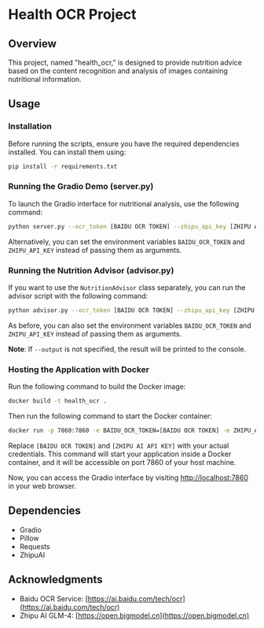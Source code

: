 # Health OCR Project

## Overview

This project, named "health_ocr," is designed to provide nutrition advice based on the content recognition and analysis of images containing nutritional information.

## Usage

### Installation

Before running the scripts, ensure you have the required dependencies installed. You can install them using:

```bash
pip install -r requirements.txt
```

### Running the Gradio Demo (server.py)

To launch the Gradio interface for nutritional analysis, use the following command:

```bash
python server.py --ocr_token [BAIDU OCR TOKEN] --zhipu_api_key [ZHIPU AI API KEY]
```

Alternatively, you can set the environment variables `BAIDU_OCR_TOKEN` and `ZHIPU_API_KEY` instead of passing them as arguments.

### Running the Nutrition Advisor (advisor.py)

If you want to use the `NutritionAdvisor` class separately, you can run the advisor script with the following command:

```bash
python advisor.py --ocr_token [BAIDU OCR TOKEN] --zhipu_api_key [ZHIPU AI API KEY] --img_path path/to/image.png --output path/to/output.txt
```

As before, you can also set the environment variables `BAIDU_OCR_TOKEN` and `ZHIPU_API_KEY` instead of passing them as arguments.

**Note**: If `--output` is not specified, the result will be printed to the console.

### Hosting the Application with Docker

Run the following command to build the Docker image:

```bash
docker build -t health_ocr .
```

Then run the following command to start the Docker container:

```bash
docker run -p 7860:7860 -e BAIDU_OCR_TOKEN=[BAIDU OCR TOKEN] -e ZHIPU_API_KEY=[ZHIPU AI API KEY] health_ocr
```

Replace `[BAIDU OCR TOKEN]` and `[ZHIPU AI API KEY]` with your actual credentials. This command will start your application inside a Docker container, and it will be accessible on port 7860 of your host machine.

Now, you can access the Gradio interface by visiting [http://localhost:7860](http://localhost:7860) in your web browser.

## Dependencies

- Gradio
- Pillow
- Requests
- ZhipuAI

## Acknowledgments

- Baidu OCR Service: [https://ai.baidu.com/tech/ocr](https://ai.baidu.com/tech/ocr)
- Zhipu AI GLM-4: [https://open.bigmodel.cn](https://open.bigmodel.cn)
